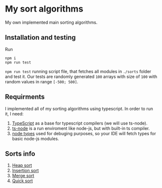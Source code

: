 # My sort algorithms

My own implemented main sorting algorithms.

## Installation and testing

Run

```
npm i
npm run test
```

`npm run test` running script file, that fetches all modules in `./sorts` folder and test it.
Our tests are randomly generated `100` arrays with size of `100` with random values in range `[-500; 500]`.

## Requirments

I implemented all of my sorting algorithms using typescript. In order to run it, I need:

1. [TypeScript](https://www.npmjs.com/package/typescript) as a base for typescript compilers (we will use ts-node).
2. [ts-node](https://www.npmjs.com/package/ts-node) is a run enviroment like node-js, but with built-in ts compiler.
3. [node types](https://www.npmjs.com/package/@types/node) used for debuging purposes, so your IDE will fetch types for basic node-js modules.

## Sorts info

1. [Heap sort](./info/heapsort.md)
2. [Insertion sort](./info/insertionsort.md)
3. [Merge sort](./info/mergesort.md)
4. [Quick sort](./info/quicksort.md)
